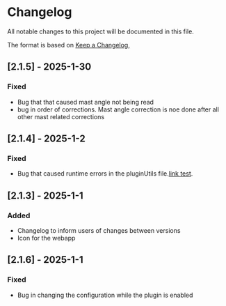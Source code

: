 # Changelog

All notable changes to this project will be documented in this file.

The format is based on [Keep a Changelog](https://keepachangelog.com/en/1.1.0/),

## [2.1.5] - 2025-1-30
### Fixed
- Bug that that caused mast angle not being read
- bug in order of corrections. Mast angle correction is noe done after all other mast related corrections

## [2.1.4] - 2025-1-2

### Fixed
- Bug that caused runtime errors in the pluginUtils file.[link test](https://github.com/Asw1n/advancedwind/issues/2).

## [2.1.3] - 2025-1-1

### Added
- Changelog to inform users of changes between versions
- Icon for the webapp

## [2.1.6] - 2025-1-1
### Fixed
- Bug in changing the configuration while the plugin is enabled

